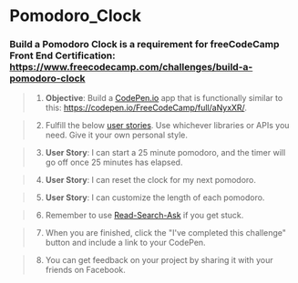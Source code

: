 # **Pomodoro_Clock**
### **Build a Pomodoro Clock** is a requirement for freeCodeCamp Front End Certification: https://www.freecodecamp.com/challenges/build-a-pomodoro-clock

>1. **Objective**: Build a [CodePen.io]('https://codepen.io') app that is functionally similar to this: https://codepen.io/FreeCodeCamp/full/aNyxXR/.

>2. Fulfill the below [user stories]('https://en.wikipedia.org/wiki/User_story'). Use whichever libraries or APIs you need. Give it your own personal style.

>3. **User Story**: I can start a 25 minute pomodoro, and the timer will go off once 25 minutes has elapsed.

>4. **User Story**: I can reset the clock for my next pomodoro.

>5. **User Story**: I can customize the length of each pomodoro.

>6. Remember to use [Read-Search-Ask]('https://github.com/FreeCodeCamp/freecodecamp/wiki/FreeCodeCamp-Get-Help') if you get stuck.

>7. When you are finished, click the "I've completed this challenge" button and include a link to your CodePen.

>8. You can get feedback on your project by sharing it with your friends on Facebook.
